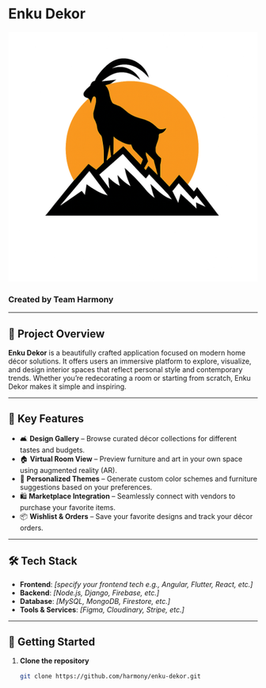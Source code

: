 # Enku Dekor

![Enku Dekor Banner](public/images/enku.png) <!-- Replace with actual image path after upload -->

### Created by Team Harmony

---

## 📌 Project Overview

**Enku Dekor** is a beautifully crafted application focused on modern home décor solutions. It offers users an immersive platform to explore, visualize, and design interior spaces that reflect personal style and contemporary trends. Whether you’re redecorating a room or starting from scratch, Enku Dekor makes it simple and inspiring.

---

## 🎯 Key Features

- 🛋️ **Design Gallery** – Browse curated décor collections for different tastes and budgets.
- 🏠 **Virtual Room View** – Preview furniture and art in your own space using augmented reality (AR).
- 🎨 **Personalized Themes** – Generate custom color schemes and furniture suggestions based on your preferences.
- 🛍️ **Marketplace Integration** – Seamlessly connect with vendors to purchase your favorite items.
- 📦 **Wishlist & Orders** – Save your favorite designs and track your décor orders.

---

## 🛠️ Tech Stack

- **Frontend**: *[specify your frontend tech e.g., Angular, Flutter, React, etc.]*
- **Backend**: *[Node.js, Django, Firebase, etc.]*
- **Database**: *[MySQL, MongoDB, Firestore, etc.]*
- **Tools & Services**: *[Figma, Cloudinary, Stripe, etc.]*

---

## 🚀 Getting Started

1. **Clone the repository**
   ```bash
   git clone https://github.com/harmony/enku-dekor.git
